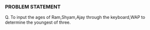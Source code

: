 ### PROBLEM STATEMENT

Q. To input the ages of Ram,Shyam,Ajay through the keyboard,WAP to determine the youngest of three.
